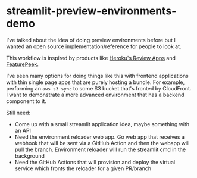 # streamlit-preview-environments-demo

I've talked about the idea of doing preview environments before but I wanted an
open source implementation/reference for people to look at.

This workflow is inspired by products like [Heroku's Review
Apps](https://devcenter.heroku.com/articles/github-integration-review-apps) and
[FeaturePeek](https://featurepeek.com/).

I've seen many options for doing things like this with frontend applications
with thin single page apps that are purely hosting a bundle. For example,
performing an `aws s3 sync` to some S3 bucket that's fronted by CloudFront. I
want to demonstrate a more advanced environment that has a backend component to
it.

Still need:

- Come up with a small streamlit application idea, maybe something with an API
- Need the environment reloader web app. Go web app that receives a webhook
  that will be sent via a GitHub Action and then the webapp will pull the
  branch. Environment reloader will run the streamlit cmd in the background
- Need the GitHub Actions that will provision and deploy the virtual service which fronts the reloader for a given PR/branch
